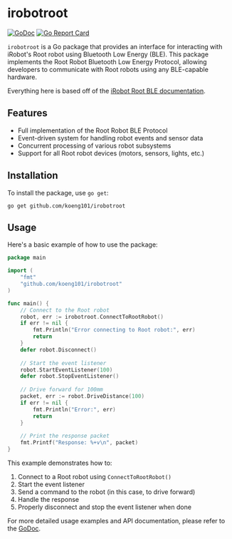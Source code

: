 # irobotroot

[![GoDoc](https://godoc.org/github.com/koeng101/irobotroot?status.svg)](https://godoc.org/github.com/koeng101/irobotroot)
[![Go Report Card](https://goreportcard.com/badge/github.com/koeng101/irobotroot)](https://goreportcard.com/report/github.com/koeng101/irobotroot)

`irobotroot` is a Go package that provides an interface for interacting with iRobot's Root robot using Bluetooth Low Energy (BLE). This package implements the Root Robot Bluetooth Low Energy Protocol, allowing developers to communicate with Root robots using any BLE-capable hardware.

Everything here is based off of the [iRobot Root BLE documentation](https://github.com/iRobotEducation/root-robot-ble-protocol?tab=readme-ov-file#device-2---markereraser).

## Features

- Full implementation of the Root Robot BLE Protocol
- Event-driven system for handling robot events and sensor data
- Concurrent processing of various robot subsystems
- Support for all Root robot devices (motors, sensors, lights, etc.)

## Installation

To install the package, use `go get`:
```
go get github.com/koeng101/irobotroot
```

## Usage

Here's a basic example of how to use the package:

```go
package main

import (
    "fmt"
    "github.com/koeng101/irobotroot"
)

func main() {
    // Connect to the Root robot
    robot, err := irobotroot.ConnectToRootRobot()
    if err != nil {
        fmt.Println("Error connecting to Root robot:", err)
        return
    }
    defer robot.Disconnect()
    
    // Start the event listener
    robot.StartEventListener(100)
    defer robot.StopEventListener()
    
    // Drive forward for 100mm
    packet, err := robot.DriveDistance(100)
    if err != nil {
        fmt.Println("Error:", err)
        return
    }
    
    // Print the response packet
    fmt.Printf("Response: %+v\n", packet)
}
```

This example demonstrates how to:
1. Connect to a Root robot using `ConnectToRootRobot()`
2. Start the event listener
3. Send a command to the robot (in this case, to drive forward)
4. Handle the response
5. Properly disconnect and stop the event listener when done

For more detailed usage examples and API documentation, please refer to the [GoDoc](https://godoc.org/github.com/koeng101/irobotroot).
